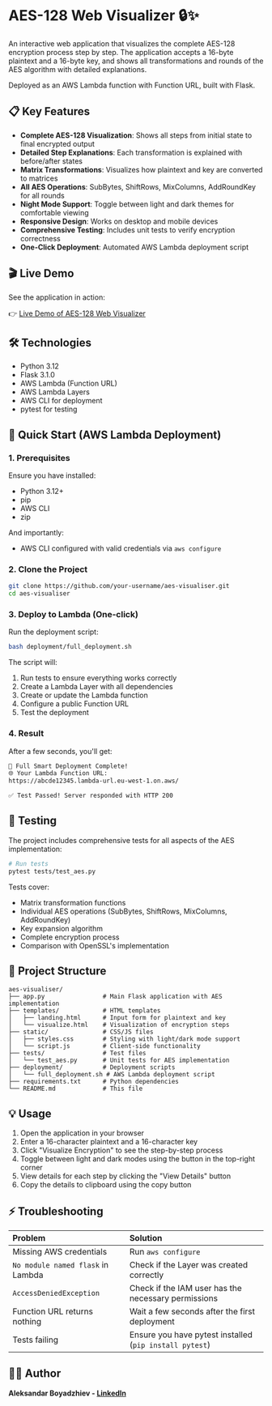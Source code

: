 # AES-128 Web Visualizer 🔒✨

An interactive web application that visualizes the complete AES-128 encryption process step by step. The application accepts a 16-byte plaintext and a 16-byte key, and shows all transformations and rounds of the AES algorithm with detailed explanations.

Deployed as an AWS Lambda function with Function URL, built with Flask.

## 📋 Key Features

- **Complete AES-128 Visualization**: Shows all steps from initial state to final encrypted output
- **Detailed Step Explanations**: Each transformation is explained with before/after states
- **Matrix Transformations**: Visualizes how plaintext and key are converted to matrices
- **All AES Operations**: SubBytes, ShiftRows, MixColumns, AddRoundKey for all rounds
- **Night Mode Support**: Toggle between light and dark themes for comfortable viewing
- **Responsive Design**: Works on desktop and mobile devices
- **Comprehensive Testing**: Includes unit tests to verify encryption correctness
- **One-Click Deployment**: Automated AWS Lambda deployment script

## 🎬 Live Demo

See the application in action:

👉 [Live Demo of AES-128 Web Visualizer](https://aes.visualise.click/)

## 🛠️ Technologies

- Python 3.12
- Flask 3.1.0
- AWS Lambda (Function URL)
- AWS Lambda Layers
- AWS CLI for deployment
- pytest for testing

## 🚀 Quick Start (AWS Lambda Deployment)

### 1. Prerequisites

Ensure you have installed:

- Python 3.12+
- pip
- AWS CLI
- zip

And importantly:

- AWS CLI configured with valid credentials via `aws configure`

### 2. Clone the Project

```bash
git clone https://github.com/your-username/aes-visualiser.git
cd aes-visualiser
```

### 3. Deploy to Lambda (One-click)

Run the deployment script:

```bash
bash deployment/full_deployment.sh
```

The script will:
1. Run tests to ensure everything works correctly
2. Create a Lambda Layer with all dependencies
3. Create or update the Lambda function
4. Configure a public Function URL
5. Test the deployment

### 4. Result

After a few seconds, you'll get:

```bash
🎉 Full Smart Deployment Complete!
🌐 Your Lambda Function URL:
https://abcde12345.lambda-url.eu-west-1.on.aws/

✅ Test Passed! Server responded with HTTP 200
```

## 🧪 Testing

The project includes comprehensive tests for all aspects of the AES implementation:

```bash
# Run tests
pytest tests/test_aes.py
```

Tests cover:
- Matrix transformation functions
- Individual AES operations (SubBytes, ShiftRows, MixColumns, AddRoundKey)
- Key expansion algorithm
- Complete encryption process
- Comparison with OpenSSL's implementation

## 📁 Project Structure

```
aes-visualiser/
├── app.py                # Main Flask application with AES implementation
├── templates/            # HTML templates
│   ├── landing.html      # Input form for plaintext and key
│   └── visualize.html    # Visualization of encryption steps
├── static/               # CSS/JS files
│   ├── styles.css        # Styling with light/dark mode support
│   └── script.js         # Client-side functionality
├── tests/                # Test files
│   └── test_aes.py       # Unit tests for AES implementation
├── deployment/           # Deployment scripts
│   └── full_deployment.sh # AWS Lambda deployment script
├── requirements.txt      # Python dependencies
└── README.md             # This file
```

## 💡 Usage

1. Open the application in your browser
2. Enter a 16-character plaintext and a 16-character key
3. Click "Visualize Encryption" to see the step-by-step process
4. Toggle between light and dark modes using the button in the top-right corner
5. View details for each step by clicking the "View Details" button
6. Copy the details to clipboard using the copy button

## ⚡ Troubleshooting

| Problem | Solution |
|:--------|:---------|
| Missing AWS credentials | Run `aws configure` |
| `No module named flask` in Lambda | Check if the Layer was created correctly |
| `AccessDeniedException` | Check if the IAM user has the necessary permissions |
| Function URL returns nothing | Wait a few seconds after the first deployment |
| Tests failing | Ensure you have pytest installed (`pip install pytest`) |

## 👨‍💻 Author

**Aleksandar Boyadzhiev - [LinkedIn](https://www.linkedin.com/in/aleksandar-boyadzhiev-59087871/)**
